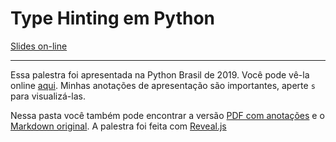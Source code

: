 # Type Hinting em Python

[Slides on-line](https://felipevr.com/talks-and-workshops/type-hinting/)

---

Essa palestra foi apresentada na Python Brasil de 2019. Você pode vê-la online
[aqui](https://felipevr.com/talks-and-workshops/type-hinting/). Minhas anotações
de apresentação são importantes, aperte `s` para visualizá-las.

Nessa pasta você também pode encontrar a versão [PDF com anotações](https://github.com/fbidu/talks-and-workshops/blob/master/type-hinting/Python%2C%20Tipos%20%26%20Pessoas.pdf) e o [Markdown
original](https://github.com/fbidu/talks-and-workshops/blob/master/type-hinting/index.md). A palestra foi feita com [Reveal.js](https://revealjs.com/)
